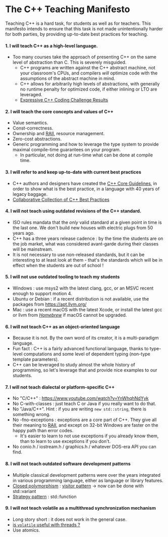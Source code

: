 # The C++ Teaching Manifesto

Teaching C++ is a hard task, for students as well as for teachers.
This manifesto intends to ensure that this task is not made unintentionally harder for both parties, 
by providing up-to-date best practices for teaching.


#### 1. I will teach C++ as a high-level language.
* Too many courses take the approach of presenting C++ on the same level of abstraction than C. This is severely misguided.
  * C++ programs are written against the C++ abstract machine, not your classroom's CPUs, and compilers *will* optimize code with the assumptions of the abstract machine in mind.
  * C++ allows for arbitrarily high levels of abstractions, with generally no runtime penalty for optimized code, if either inlining or LTO are leveraged.
  * [Expressive C++ Coding Challenge Results](https://www.bfilipek.com/2017/10/expressive-cpp17-results.html)

#### 2. I will teach the core concepts and values of C++
* Value semantics.
* Const-correctness.
* Ownership and [RAII][RAII], resource management.
* Zero-cost abstractions.
* Generic programming and how to leverage the type system to provide maximal compile-time guarantees on your program.
  * In particular, not doing at run-time what can be done at compile time.

#### 3. I will refer to and keep up-to-date with current best practices
* C++ authors and designers have created the [C++ Core Guidelines][cppcoreguidelines], in order to show what is the best practice, in a language with 40 years of legacy baggage.
* [Collaborative Collection of C++ Best Practices](https://github.com/lefticus/cppbestpractices)

#### 4. I will not teach using outdated revisions of the C++ standard.
* ISO rules mandata that the *only* valid standard at a given point in time is the last one. We don't build new houses with electric plugs from 50 years ago.
* C++ has a three years release cadence : by the time the students are on the job market, what was considered avant-garde during their classes will be mainstream.
* It is not necessary to use non-released standards, but it can be interesting to at least look at them - that's the standards which will be in effect when the students are out of school ! 

#### 5. I will not use outdated tooling to teach my students
* Windows : use msys2 with the latest clang, gcc, or an MSVC recent enough to support motion 4. 
* Ubuntu or Debian : if a recent distribution is not available, use the packages from https://apt.llvm.org/
* Mac : use a recent macOS with the latest Xcode, or install the latest gcc or llvm from [*Homebrew*][homebrew] if macOS cannot be upgraded.

#### 6. I will not teach C++ as an object-oriented language
* Because it is not. By the own word of its creator, it is a multi-paradigm language. 
* Fun fact : C++ is a fairly advanced functional language, thanks to type-level computations and some level of dependent typing (non-type template parameters).
* C++ can be leveraged to study almost the whole history of programming, so let's leverage that and provide nice examples to our students.

#### 7. I will not teach dialectal or platform-specific C++
* No "C/C++" : https://www.youtube.com/watch?v=YnWhqhNdYyk
* No C-with-classes : just teach C or Java if you really want to do that.
* No "Java/C++". Hint : if you are writing `new std::string`, there is something wrong.
* No -fno-exceptions : exceptions are a core part of C++. They give all their meaning to [RAII][RAII], and except on 32-bit Windows are faster on the happy path than error codes.
  * It's easier to learn to not use exceptions if you already know them, than to learn to use exceptions if you don't.
* No conio.h / iostream.h / graphics.h / whatever DOS-era API you can find.

#### 8. I will not teach outdated software development patterns
* Multiple classical development patterns were over the years integrated in various programming language, either as language or library features.
* [Closed polymorphism][open_closed_principle] : [visitor pattern][visitor_pattern] -> now can be done with std::variant
* [Strategy pattern][strategy] : std::function

#### 9. I will not teach volatile as a multithread synchronization mechanism
* Long story short : it does not work in the general case.
* [is `volatile` useful with threads ?](http://cxx.isvolatileusefulwiththreads.com/)
* Use atomics.

[cppcoreguidelines]: https://github.com/isocpp/CppCoreGuidelines
[homebrew]: https://brew.sh/
[open_closed_principle]: https://en.wikipedia.org/wiki/Open%E2%80%93closed_principle
[RAII]: https://en.wikipedia.org/wiki/Resource_acquisition_is_initialization
[strategy]: https://pt.wikipedia.org/wiki/Strategy
[visitor_pattern]: https://pt.wikipedia.org/wiki/Visitor_Pattern
